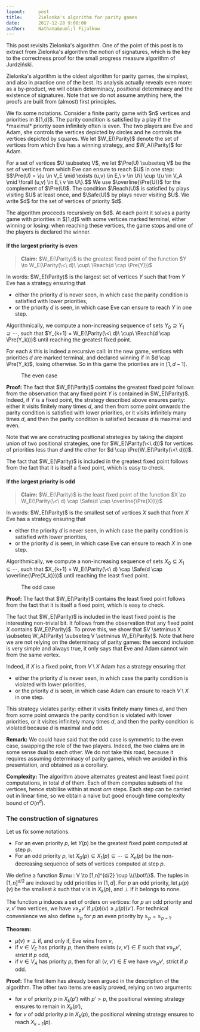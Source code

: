 ```yaml
---
layout:     post
title:      Zielonka's algorithm for parity games
date:       2017-12-28 9:00:00
author:     Nathana&euml;l Fijalkow
---
```


<script type="text/x-mathjax-config">
MathJax.Hub.Config({
  TeX: {
    Macros: {
      G: "{\\mathcal{G}}",
      VE: "{V_E}",
      Parity: "{\\mathrm{Parity}}",
      Pre: "{\\mathrm{Pre}}",
      Reach: "{\\mathrm{Reach}}",
      Safe: "{\\mathrm{Safe}}",
      LFP: "{\\mathrm{LFP}}",
      GFP: "{\\mathrm{GFP}}",
      N: "{\\mathbb{N}}",
      nN: "{_{n \\in \\mathbb{N}}}",
      priority: "{\\{1,\\ldots,d\\}}",
    }
  }
});
</script>

<p class="intro"><span class="dropcap">T</span>his post revisits Zielonka's algorithm.
One of the point of this post is to extract from Zielonka's algorithm the notion of signatures, which is the key to the correctness proof for 
the small progress measure algorithm of Jurdzi&#324;ski.</p>

<p>Zielonka's algorithm is the oldest algorithm for parity games, the simplest, and also in practice one of the best.
Its analysis actually reveals even more: as a by-product, we will obtain determinacy, positional determinacy and the existence of signatures.
Note that we do not assume anything here, the proofs are built from (almost) first principles.</p>

<p>We fix some notations. Consider a finite parity game with $n$ vertices and priorities in $[1,d]$.
The parity condition is satisfied by a play if the *maximal* priority seen infinitely often is even.
The two players are Eve and Adam, she controls the vertices depicted by circles and he controls the vertices depicted by squares.
We let $W_E(\Parity)$ denote the set of vertices from which Eve has a winning strategy, and $W_A(\Parity)$ for Adam.</p>

<p>For a set of vertices $U \subseteq V$, we let $\Pre(U) \subseteq V$ be the set of vertices from which Eve can ensure to reach $U$ in one step:
$$\Pre(U) = \{u \in V_E \mid \exists (u,v) \in E,\ v \in U\} \cup \{u \in V_A \mid \forall (u,v) \in E,\ v \in U\}.$$
We use $\overline{\Pre(U)}$ for the complement of $\Pre(U)$.
The condition $\Reach(U)$ is satisfied by plays visiting $U$ at least once, and $\Safe(U)$ by plays never visiting $U$.
We write $d$ for the set of vertices of priority $d$.</p>

<p>The algorithm proceeds recursively on $d$.
At each point it solves a parity game with priorities in $[1,d]$ with some vertices marked terminal, either winning or losing:
when reaching these vertices, the game stops and one of the players is declared the winner.</p>

#### If the largest priority is even

> **Claim:** 
$W_E(\Parity)$ is the greatest fixed point of the function $Y \to W_E(\Parity(\<\ d)\ \cup\ \Reach(d \cap \Pre(Y)))$

In words: $W_E(\Parity)$ is the largest set of vertices $Y$ such that from $Y$ Eve has a strategy ensuring that 
* either the priority $d$ is never seen, in which case the parity condition is satisfied with lower priorities,
* or the priority $d$ is seen, in which case Eve can ensure to reach $Y$ in one step.

Algorithmically, we compute a non-increasing sequence of sets $Y_0 \supseteq Y_1 \supseteq \cdots$,
such that $Y_{k+1} = W_E(\Parity(\<\ d)\ \cup\ \Reach(d \cap \Pre(Y_k)))$ until reaching the greatest fixed point.

For each $k$ this is indeed a recursive call: in the new game, vertices with priorities $d$ are marked terminal, and declared
winning if in $d \cap \Pre(Y_k)$, losing otherwise. So in this game the priorities are in $[1,d-1]$.

<figure>
	<img src="{{ '/images/parity_even.svg' | prepend: site.baseurl }}" alt=""> 
	<figcaption>The even case</figcaption>
</figure>

**Proof:**
The fact that $W_E(\Parity)$ contains the greatest fixed point follows from the observation that any fixed point $Y$ is contained in $W_E(\Parity)$.
Indeed, if $Y$ is a fixed point, the strategy described above ensures parity: either it visits finitely many times $d$,
and then from some point onwards the parity condition is satisfied with lower priorities, or it visits infinitely many times $d$,
and then the parity condition is satisfied because $d$ is maximal and even.

Note that we are constructing positional strategies by taking the disjoint union of two positional strategies,
one for $W_E(\Parity(\<\ d))$ for vertices of priorities less than $d$ and the other for $d \cap \Pre(W_E(\Parity(\<\ d)))$.

The fact that $W_E(\Parity)$ is included in the greatest fixed point follows from the fact that it is itself a fixed point,
which is easy to check.

#### If the largest priority is odd

> **Claim:** 
$W_E(\Parity)$ is the least fixed point of the function $X \to W_E(\Parity(\<\ d) \cap \Safe(d \cap \overline{\Pre(X)}))$

In words: $W_E(\Parity)$ is the smallest set of vertices $X$ such that from $X$ Eve has a strategy ensuring that 
* either the priority $d$ is never seen, in which case the parity condition is satisfied with lower priorities,
* or the priority $d$ is seen, in which case Eve can ensure to reach $X$ in one step.

Algorithmically, we compute a non-increasing sequence of sets $X_0 \subseteq X_1 \subseteq \cdots$,
such that $X_{k+1} = W_E(\Parity(\<\ d) \cap \Safe(d \cap \overline{\Pre(X_k)}))$ until reaching the least fixed point.

<figure>
	<img src="{{ '/images/parity_odd.svg' | prepend: site.baseurl }}" alt=""> 
	<figcaption>The odd case</figcaption>
</figure>

**Proof:**
The fact that $W_E(\Parity)$ contains the least fixed point follows from the fact that it is itself a fixed point,
which is easy to check.

The fact that $W_E(\Parity)$ is included in the least fixed point is the interesting non-trivial bit.
It follows from the observation that any fixed point $X$ contains $W_E(\Parity)$.
To prove this, we show that $V \setminus X \subseteq W_A(\Parity) \subseteq V \setminus W_E(\Parity)$.
Note that here we are not relying on the determinacy of parity games: the second inclusion is very simple and always true,
it only says that Eve and Adam cannot win from the same vertex.

Indeed, if $X$ is a fixed point, from $V \setminus X$ Adam has a strategy ensuring that
* either the priority $d$ is never seen, in which case the parity condition is violated with lower priorities,
* or the priority $d$ is seen, in which case Adam can ensure to reach $V \setminus X$ in one step.

This strategy violates parity: either it visits finitely many times $d$,
and then from some point onwards the parity condition is violated with lower priorities, 
or it visites infinitely many times $d$, and then the parity condition is violated because $d$ is maximal and odd.

**Remark:**
We could have said that the odd case is symmetric to the even case, swapping the role of the two players.
Indeed, the two claims are in some sense dual to each other.
We do not take this road, because it requires assuming determinacy of parity games, which we avoided in this presentation,
and obtained as a corollary.

**Complexity:**
The algorithm above alternates greatest and least fixed point computations, in total $d$ of them.
Each of them computes subsets of the vertices, hence stabilise within at most $or n$ steps.
Each step can be carried out in linear time, so we obtain a naive but good enough time complexity bound of $O(n^d)$.

### The construction of signatures

Let us fix some notations. 
* For an even priority $p$, let $Y(p)$ be the greatest fixed point computed at step $p$.
* For an odd priority $p$, let $X_0(p) \subseteq X_1(p) \subseteq \cdots \subseteq X_n(p)$ be the non-decreasing sequence of sets of vertices computed at step $p$.

We define a function $\mu : V \to [1,n]^{d/2} \cup \\{\bot\\}$.
The tuples in $[1,n]^{d/2}$ are indexed by odd priorities in $[1,d]$.
For $p$ an odd priority, let $\mu(p)(v)$ be the smallest $k$ such that $v$ is in $X_k(p)$, and $\bot$ if it belongs to none.

The function $\mu$ induces a set of orders on vertices: for $p$ an odd priority and $v,v'$ two vertices, we have $v \ge_p v'$ if
$\mu(p)(v) \ge \mu(p)(v')$. For technical convenience we also define $\ge_p$ for $p$ an even priority by $\ge_p = \ge_{p-1}$.

**Theorem:**
* $\mu(v) \neq \bot$ if, and only if, Eve wins from $v$,
* if $v \in V_E$ has priority $p$, then there exists $(v,v') \in E$ such that $v \ge_p v'$, strict if $p$ odd,
* if $v \in V_A$ has priority $p$, then for all $(v,v') \in E$ we have $v \ge_p v'$, strict if $p$ odd.

**Proof:**
The first item has already been argued in the description of the algorithm.
The other two items are easily proved, relying on two arguments:
* for $v$ of priority $p$ in $X_k(p')$ with $p' > p$, the positional winning strategy ensures to remain in $X_k(p')$,
* for $v$ of odd priority $p$ in $X_k(p)$, the positional winning strategy ensures to reach $X_{k-1}(p)$.

